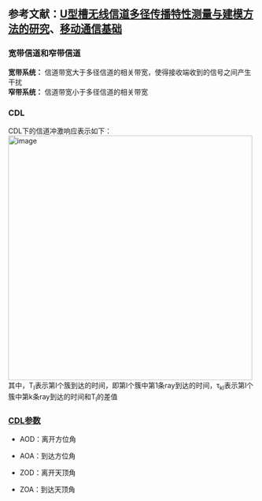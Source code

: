 ## 参考文献：[U型槽无线信道多径传播特性测量与建模方法的研究](https://xueshu.baidu.com/usercenter/paper/show?paperid=9d5e9d5d9315c0accfaae7850234ac4a)、[移动通信基础](https://blog.csdn.net/pgone1/article/details/125843891)
### 宽带信道和窄带信道
**宽带系统：** 信道带宽大于多径信道的相关带宽，使得接收端收到的信号之间产生干扰  
**窄带系统：** 信道带宽小于多径信道的相关带宽
### CDL  
CDL下的信道冲激响应表示如下：  
<img width="496" alt="image" src="https://github.com/user-attachments/assets/f9b0f48e-fbf1-4ea1-9dc9-a335b4826171">  
其中，T<sub>l</sub>表示第l个簇到达的时间，即第l个簇中第1条ray到达的时间，τ<sub>kl</sub>表示第l个簇中第k条ray到达的时间和T<sub>l</sub>的差值

### [CDL参数](https://developer.aliyun.com/article/743747#:~:text=%E2%80%A2%20%E6%B0%B4%E5%B9%B3%E5%8F%91%E5%B0%84%E8%A7%92%EF%BC%88AOD%EF%BC%8CAzimuth%20of%20Departure%EF%BC%89%EF%BC%9A%E7%A9%BA%E9%97%B4%E4%BF%A1%E9%81%93%E5%A4%9A%E5%BE%84%E4%B8%8E%E5%8F%91%E5%B0%84%E7%AB%AF%E6%B0%B4%20%E5%B9%B3%E6%96%B9%E5%90%91%E7%9A%84%E5%A4%B9%E8%A7%92%EF%BC%9B%20%E2%80%A2%20%E6%B0%B4%E5%B9%B3%E5%88%B0%E8%BE%BE%E8%A7%92%EF%BC%88AOA%EF%BC%8CAzimuth,of%20Arrival%EF%BC%89%EF%BC%9A%E7%A9%BA%E9%97%B4%E4%BF%A1%E9%81%93%E5%A4%9A%E5%BE%84%E4%B8%8E%E6%8E%A5%E6%94%B6%E7%AB%AF%E6%B0%B4%E5%B9%B3%20%E6%96%B9%E5%90%91%E7%9A%84%E5%A4%B9%E8%A7%92%EF%BC%9B%20%E2%80%A2%20%E5%9E%82%E7%9B%B4%E5%8F%91%E5%B0%84%E8%A7%92%EF%BC%88ZOD%EF%BC%8CZenith%20of%20Departure%EF%BC%89%EF%BC%9A%E7%A9%BA%E9%97%B4%E4%BF%A1%E9%81%93%E5%A4%9A%E5%BE%84%E4%B8%8E%E5%8F%91%E5%B0%84%E7%AB%AF%E5%9E%82%E7%9B%B4%20%E6%96%B9%E5%90%91%E7%9A%84%E5%A4%B9%E8%A7%92%EF%BC%9B)

+ AOD：离开方位角

+ AOA：到达方位角

+ ZOD：离开天顶角

+ ZOA：到达天顶角
